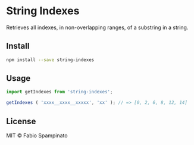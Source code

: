# String Indexes

Retrieves all indexes, in non-overlapping ranges, of a substring in a string.

## Install

```sh
npm install --save string-indexes
```

## Usage

```ts
import getIndexes from 'string-indexes';

getIndexes ( 'xxxx__xxxx__xxxxx', 'xx' ); // => [0, 2, 6, 8, 12, 14]
```

## License

MIT © Fabio Spampinato
